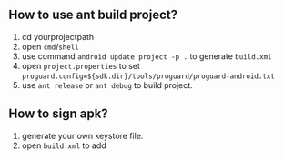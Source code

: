## How to use ant build project?

1. cd yourprojectpath
2. open `cmd`/`shell`
3. use command `android update project -p .` to generate `build.xml`
4. open `project.properties` to set `proguard.config=${sdk.dir}/tools/proguard/proguard-android.txt`
5. use `ant release` or `ant debug` to build project.

## How to sign apk?
1. generate your own keystore file.
2. open `build.xml` to add 
    <!-- sign for apk -->
    <property name="has.keystore" value="true" />
    <property name="has.password" value="true" />
    <property name="key.store" value="xx.keystore" />
    <property name="key.alias" value="xx.keystore" />
    <property name="key.store.password" value="xxxx" />
    <property name="key.alias.password" value="xxxx" />
